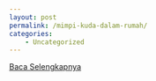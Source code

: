 ```yaml
---
layout: post
permalink: /mimpi-kuda-dalam-rumah/
categories:
    - Uncategorized
---
```


[Baca Selengkapnya](/10)